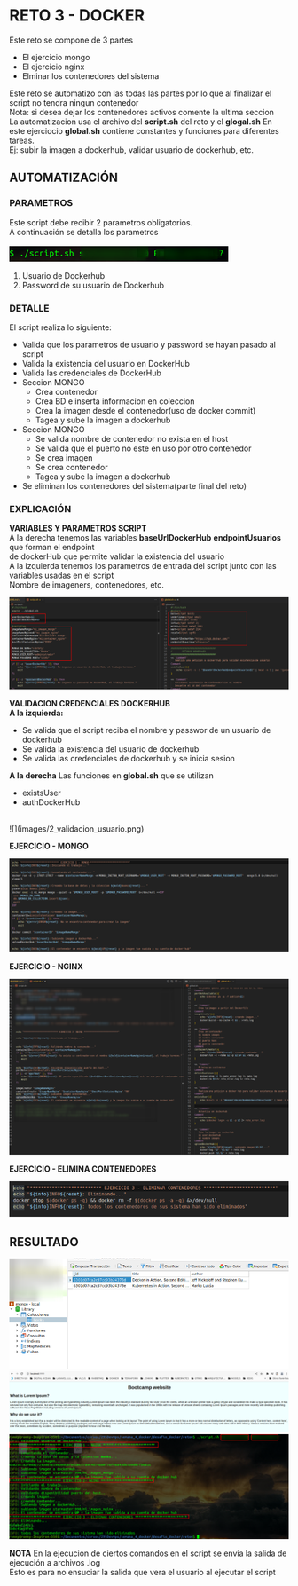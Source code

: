 # RETO 3 - DOCKER
Este reto se compone de 3 partes
- El ejercicio mongo
- El ejercicio nginx
- Elminar los contenedores del sistema

Este reto se automatizo con las todas las partes por lo que al finalizar el script no tendra ningun contenedor<br>
Nota: si desea dejar los contenedores activos comente la ultima seccion<br>
La automatizacion usa el archivo del **script.sh** del reto y el **glogal.sh**
En este ejerciocio **global.sh** contiene constantes y funciones para diferentes tareas.<br> 
Ej: subir la imagen a dockerhub, validar usuario de dockerhub, etc.
## AUTOMATIZACIÓN
### PARAMETROS
Este script debe recibir 2 parametros obligatorios. <br>
A continuación se detalla los parametros<br><br>
![](images/0_parametros.png)
1. Usuario de Dockerhub
2. Password de su usuario de Dockerhub
### DETALLE 
El script realiza lo siguiente:
- Valida que los parametros de usuario y password se hayan pasado al script
- Valida la existencia del usuario en DockerHub
- Valida las credenciales de DockerHub
- Seccion MONGO
    - Crea contenedor
    - Crea BD e inserta informacion en coleccion
    - Crea la imagen desde el contenedor(uso de docker commit)
    - Tagea y sube la imagen a dockerhub
- Seccion MONGO
    - Se valida nombre de contenedor no exista en el host
    - Se valida que el puerto no este en uso por otro contenedor
    - Se crea imagen
    - Se crea contenedor
    - Tagea y sube la imagen a dockerhub
- Se eliminan los contenedores del sistema(parte final del reto)
### EXPLICACIÓN 
**VARIABLES Y PARAMETROS SCRIPT**<br>
A la derecha tenemos las variables **baseUrlDockerHub** **endpointUsuarios** que forman el endpoint<br>
de dockerHub que permite validar la existencia del usuario<br>
A la izquierda tenemos los parametros de entrada del script junto con las variables usadas en el script<br>
Nombre de imageners, contenedores, etc.<br>

![](images/1_variables_y_global.png)

**VALIDACION CREDENCIALES DOCKERHUB**<br>
**A la izquierda:**
- Se valida que el script reciba el nombre y passwor de un usuario de dockerhub
- Se valida la existencia del  usuario de dockerhub
- Se valida las credenciales de dockerhub y se inicia sesion

**A la derecha**
Las funciones en **global.sh** que se utilizan 
- existsUser
- authDockerHub
<br>
![](images/2_validacion_usuario.png)

**EJERCICIO - MONGO** 

![](images/3_mongo.png)

**EJERCICIO - NGINX** 

![](images/4_web.png)

**EJERCICIO - ELIMINA CONTENEDORES** 

![](images/5_elimina_contenedores.png)

## RESULTADO
![](images/final_mongo.png)<br>
![](images/final_web.png)<br>
![](images/final.png)<br>


**NOTA** En la ejecucion de ciertos comandos en el script se envia la salida de ejecución a archivos .log <br>
Esto es para no ensuciar la salida que vera el usuario al ejecutar el script